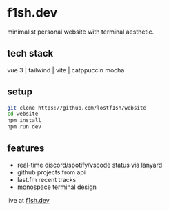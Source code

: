 # f1sh.dev

minimalist personal website with terminal aesthetic.

## tech stack

vue 3 | tailwind | vite | catppuccin mocha

## setup

```bash
git clone https://github.com/lostf1sh/website
cd website
npm install
npm run dev
```

## features

- real-time discord/spotify/vscode status via lanyard
- github projects from api
- last.fm recent tracks
- monospace terminal design

live at [f1sh.dev](https://f1sh.dev)
